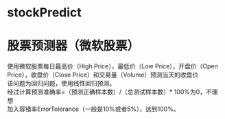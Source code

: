 # stockPredict
股票预测器（微软股票）
===============
使用微软股票每日最高价（High Price），最低价（Low Price），开盘价（Open Price），收盘价（Close Price）和交易量（Volume）预测当天的收盘价<br>
该问题为回归问题，使用线性回归预测。<br>
经过计算预测准确率=（预测正确样本数）/（总测试样本数）* 100%为0，不理想<br>
加入容错率ErrorTolerance（一般是10%或者5%），达到100%。
